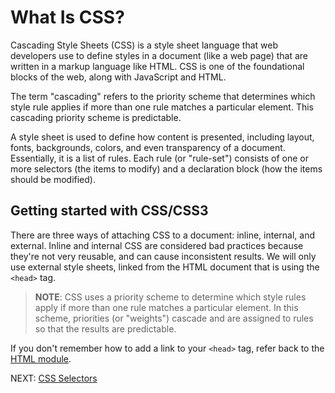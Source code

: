 # What Is CSS?

Cascading Style Sheets (CSS) is a style sheet language that web developers use to define styles in a document (like a web page) that are written in a markup language like HTML. CSS is one of the foundational blocks of the web, along with JavaScript and HTML.

The term "cascading" refers to the priority scheme that determines which style rule applies if more than one rule matches a particular element. This cascading priority scheme is predictable.

A style sheet is used to define how content is presented, including layout, fonts, backgrounds, colors, and even transparency of a document. Essentially, it is a list of rules. Each rule (or "rule-set") consists of one or more selectors (the items to modify) and a declaration block (how the items should be modified).

## Getting started with CSS/CSS3
There are three ways of attaching CSS to a document:  inline, internal, and external. Inline and internal CSS are considered bad practices because they're not very reusable, and can cause inconsistent results. We will only use external style sheets, linked from the HTML document that is using the `<head>` tag.

> **NOTE**: CSS uses a priority scheme to determine which style rules apply if more than one rule matches a particular element. In this scheme, priorities (or "weights") cascade and are assigned to rules so that the results are predictable.

If you don't remember how to add a link to your ```<head>``` tag, refer back to the [HTML module](../1_HTML/README.md).


NEXT: [CSS Selectors](./css_selectors.md)

